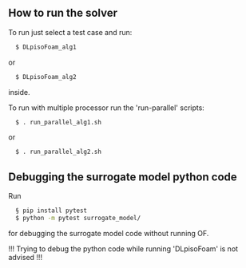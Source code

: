 ## How to run the solver 

To run just select a test case and run:

```sh
  $ DLpisoFoam_alg1
```
or
```sh
  $ DLpisoFoam_alg2
```

inside.

To run with multiple processor run the 'run-parallel' scripts:

```sh
  $ . run_parallel_alg1.sh
```
or
```sh
  $ . run_parallel_alg2.sh
```

## Debugging the surrogate model python code

Run 

```sh
  § pip install pytest
  $ python -m pytest surrogate_model/
```

for debugging the surrogate model code without running OF. 

!!! Trying to debug the python code while running 'DLpisoFoam' is not advised !!!
